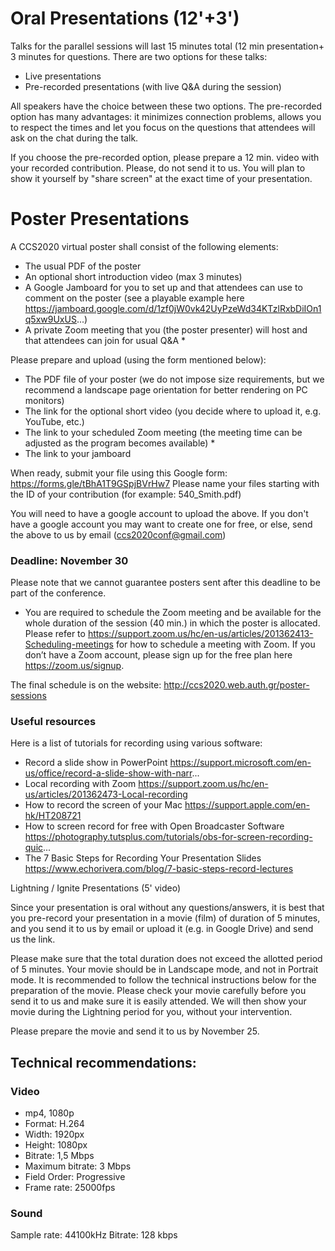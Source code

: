 # Oral Presentations (12'+3')

Talks for the parallel sessions will last 15 minutes total (12 min presentation+ 3 minutes for questions. There are two options for these talks:

- Live presentations
- Pre-recorded presentations (with live Q&A during the session)

All speakers have the choice between these two options.
The pre-recorded option has many advantages: it minimizes connection problems, allows you to respect the times and let you focus on the questions that attendees will ask on the chat during the talk.

If you choose the pre-recorded option, please prepare a 12 min. video with your recorded contribution. Please, do not send it to us. You will plan to show it yourself by "share screen" at the exact time of your presentation.

# Poster Presentations

A CCS2020 virtual poster shall consist of the following elements:
- The usual PDF of the poster
- An optional short introduction video (max 3 minutes)
- A Google Jamboard for you to set up and that attendees can use to comment on the poster (see a playable example here https://jamboard.google.com/d/1zf0jW0vk42UyPzeWd34KTzlRxbDiIOn1q5xw9UxUS...)
- A private Zoom meeting that you (the poster presenter) will host and that attendees can join for usual Q&A *

Please prepare and upload (using the form mentioned below):
- The PDF file of your poster (we do not impose size requirements, but we recommend a landscape page orientation for better rendering on PC monitors)
- The link for the optional short video (you decide where to upload it, e.g. YouTube, etc.)
- The link to your scheduled Zoom meeting (the meeting time can be adjusted as the program becomes available) *
- The link to your jamboard

When ready, submit your file using this Google form:
https://forms.gle/tBhA1T9GSpjBVrHw7
Please name your files starting with the ID of your contribution
(for example: 540_Smith.pdf)

You will need to have a google account to upload the above.
If you don't have a google account you may want to create one for free,
or else, send the above to us by email (ccs2020conf@gmail.com)

### Deadline: November 30

Please note that we cannot guarantee posters sent after this deadline to be part of the conference.

* You are required to schedule the Zoom meeting and be available for the whole duration of the session (40 min.) in which the poster is allocated.
Please refer to https://support.zoom.us/hc/en-us/articles/201362413-Scheduling-meetings for how to schedule a meeting with Zoom. If you don’t have a Zoom account, please sign up for the free plan here https://zoom.us/signup.

The final schedule is on the website: http://ccs2020.web.auth.gr/poster-sessions

### Useful resources 

Here is a list of tutorials for recording using various software:

- Record a slide show in PowerPoint
https://support.microsoft.com/en-us/office/record-a-slide-show-with-narr...
- Local recording with Zoom
https://support.zoom.us/hc/en-us/articles/201362473-Local-recording
- How to record the screen of your Mac
https://support.apple.com/en-hk/HT208721
- How to screen record for free with Open Broadcaster Software
https://photography.tutsplus.com/tutorials/obs-for-screen-recording-quic...
- The 7 Basic Steps for Recording Your Presentation Slides
https://www.echorivera.com/blog/7-basic-steps-record-lectures

Lightning / Ignite Presentations (5' video)

Since your presentation is oral without any questions/answers, it is best that you pre-record your presentation in a movie (film) of duration of 5 minutes, and you send it to us by email or upload it (e.g. in Google Drive) and send us the link.

Please make sure that the total duration does not exceed the allotted period of 5 minutes. Your movie should be in Landscape mode, and not in Portrait mode. It is recommended to follow the technical instructions below for the preparation of the movie. Please check your movie carefully before you send it to us and make sure it is easily attended. We will then show your movie during the Lightning period for you, without your intervention.

Please prepare the movie and send it to us by November 25.

## Technical recommendations:

### Video
- mp4, 1080p
- Format: Η.264
- Width: 1920px
- Height: 1080px
- Bitrate: 1,5 Mbps
- Maximum bitrate: 3 Mbps
- Field Order: Progressive
- Frame rate: 25000fps

### Sound
Sample rate: 44100kHz
Bitrate: 128 kbps
